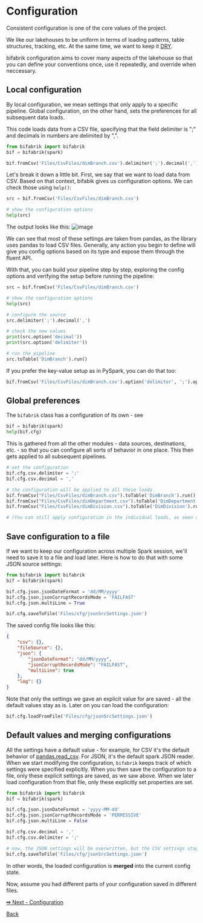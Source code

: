 # Configuration

Consistent configuration is one of the core values of the project.

We like our lakehouses to be uniform in terms of loading patterns, table structures, tracking, etc. At the same time, we want to keep it [DRY](https://en.wikipedia.org/wiki/Don%27t_repeat_yourself).

bifabrik configuration aims to cover many aspects of the lakehouse so that you can define your conventions once, use it repeatedly, and override when neccessary.

## Local configuration
By local configuration, we mean settings that only apply to a specific pipeline. Global configuration, on the other hand, sets the preferences for all subsequent data loads.

This code loads data from a CSV file, specifying that the field delimiter is ";" and decimals in numbers are delimited by ",".
```python
from bifabrik import bifabrik
bif = bifabrik(spark)

bif.fromCsv('Files/CsvFiles/dimBranch.csv').delimiter(';').decimal(',').toTable('DimBranch').run()
```

Let's break it down a little bit. First, we say that we want to load data from CSV. Based on that context, bifabik gives us configuration options. We can check those using `help()`:

```python
src = bif.fromCsv('Files/CsvFiles/dimBranch.csv')

# show the configuration options
help(src)
```
The output looks like this:
![image](https://github.com/rjankovic/bifabrik/assets/2221666/8dc00d97-e5d3-4d23-a8f5-211095218d9d)


We can see that most of these settings are taken from pandas, as the library uses pandas to load CSV files. Generally, any action you begin to define will give you config options based on its type and expose them through the fluent API.

With that, you can build your pipeline step by step, exploring the config options and verifying the setup before running the pipeline:

```python
src = bif.fromCsv('Files/CsvFiles/dimBranch.csv')

# show the configuration options
help(src)

# configure the source
src.delimiter(';').decimal(',')

# check the new values
print(src.option('decimal'))
print(src.option('delimiter'))

# run the pipeline
src.toTable('DimBranch').run()
```
If you prefer the key-value setup as in PySpark, you can do that too:

```python
bif.fromCsv('Files/CsvFiles/dimBranch.csv').option('delimiter', ';').option('decimal', ',').toTable('DimBranch').run()
```

## Global preferences
The `bifabrik` class has a configuration of its own - see

```python
bif = bifabrik(spark)
help(bif.cfg)
```

This is gathered from all the other modules - data sources, destinations, etc. - so that you can configure all sorts of behavior in one place. This then gets applied to all subsequent pipelines.

```python
# set the configuration
bif.cfg.csv.delimiter = ';'
bif.cfg.csv.decimal = ','

# the configuration will be applied to all these loads
bif.fromCsv("Files/CsvFiles/dimBranch.csv").toTable('DimBranch').run()
bif.fromCsv("Files/CsvFiles/dimDepartment.csv").toTable('DimDepartment').run()
bif.fromCsv("Files/CsvFiles/dimDivision.csv").toTable('DimDivision').run()

# (You can still apply configuration in the individual loads, as seen above, to override the global configuration.)
```

## Save configuration to a file

If we want to keep our configuration across multiple Spark session, we'll need to save it to a file and load later. Here is how to do that with some JSON source settings:

```python
from bifabrik import bifabrik
bif = bifabrik(spark)

bif.cfg.json.jsonDateFormat = 'dd/MM/yyyy'
bif.cfg.json.jsonCorruptRecordsMode = 'FAILFAST'
bif.cfg.json.multiLine = True

bif.cfg.saveToFile('Files/cfg/jsonSrcSettings.json')
```

The saved config file looks like this:

```json
{
    "csv": {},
    "fileSource": {},
    "json": {
        "jsonDateFormat": "dd/MM/yyyy",
        "jsonCorruptRecordsMode": "FAILFAST",
        "multiLine": true
    },
    "log": {}
}
```
Note that only the settings we gave an explicit value for are saved - all the default values stay as is.
Later on you can load the configuration:

```python
bif.cfg.loadFromFile('Files/cfg/jsonSrcSettings.json')
```

## Default values and merging configurations

All the settings have a default value - for example, for CSV it's the default behavior of [pandas.read_csv](https://pandas.pydata.org/docs/reference/api/pandas.read_csv.html). For JSON, it's the default spark JSON reader. When we start modifying the configuration, `bifabrik` keeps track of which settings were specified explicitly. When you then save the configuration to a file, only these explicit settings are saved, as we saw above. When we later load configuration from that file, only these explicitly set properties are set.

```python
from bifabrik import bifabrik
bif = bifabrik(spark)

bif.cfg.json.jsonDateFormat = 'yyyy-MM-dd'
bif.cfg.json.jsonCorruptRecordsMode = 'PERMISSIVE'
bif.cfg.json.multiLine = False

bif.cfg.csv.decimal = ','
bif.cfg.csv.delimiter = ';'

# now, the JSON settings will be overwritten, but the CSV settings stay
bif.cfg.saveToFile('Files/cfg/jsonSrcSettings.json')
```

In other words, the loaded configuration is __merged__ into the current config state.

Now, assume you had different parts of your configuration saved in different files.


[__⇨__ Next - Configuration](configuration.md)

[Back](../index.md)
